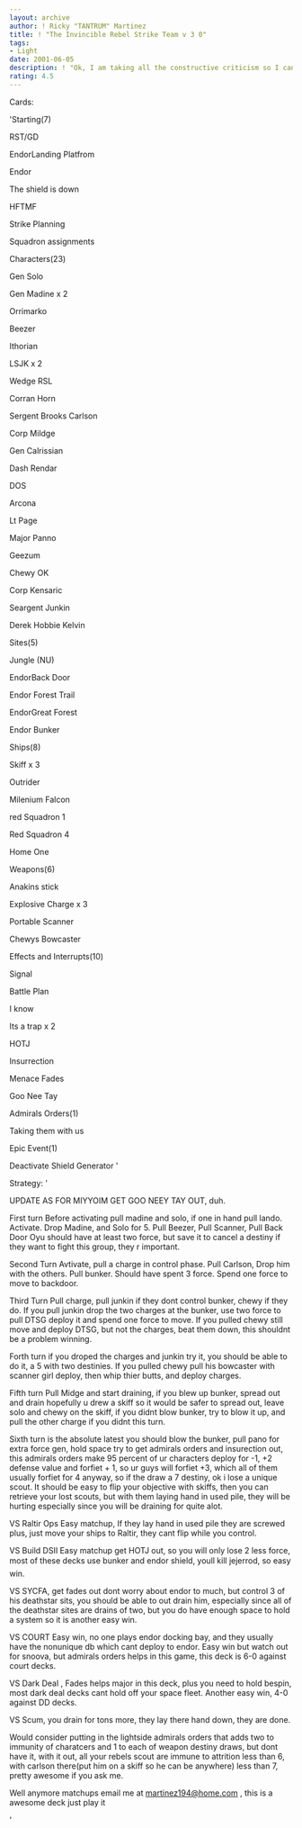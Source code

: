 ```yaml
---
layout: archive
author: ! Ricky "TANTRUM" Martinez
title: ! "The Invincible Rebel Strike Team v 3 0"
tags:
- Light
date: 2001-06-05
description: ! "Ok, I am taking all the constructive criticism so I can get a 5 star rating hinthint."
rating: 4.5
---
```

Cards: 

'Starting(7) 

RST/GD 

EndorLanding Platfrom 

Endor 

The shield is down 

HFTMF 

Strike Planning 

Squadron assignments 


Characters(23) 

Gen Solo 

Gen Madine x 2 

Orrimarko 

Beezer 

Ithorian 

LSJK x 2 

Wedge RSL 

Corran Horn 

Sergent Brooks Carlson 

Corp Mildge 

Gen Calrissian 

Dash Rendar 

DOS 

Arcona 

Lt Page 

Major Panno 

Geezum 

Chewy OK 

Corp Kensaric 

Seargent Junkin 

Derek Hobbie Kelvin


Sites(5) 

Jungle (NU) 

EndorBack Door 

Endor Forest Trail 

EndorGreat Forest 

Endor Bunker 


Ships(8) 

Skiff x 3 

Outrider 

Milenium Falcon 

red Squadron 1 

Red Squadron 4

Home One


Weapons(6) 

Anakins stick 

Explosive Charge x 3 

Portable Scanner 

Chewys Bowcaster 


Effects and Interrupts(10) 

Signal 

Battle Plan 

I know 

Its a trap x 2 

HOTJ 

Insurrection 

Menace Fades 

Goo Nee Tay


Admirals Orders(1)

Taking them with us


Epic Event(1) 

Deactivate Shield Generator  '

Strategy: '

UPDATE AS FOR MIYYOIM GET GOO NEEY TAY OUT, duh.



First turn Before activating pull madine and solo, if one in hand pull lando. Activate. Drop Madine, and Solo for 5. Pull Beezer, Pull Scanner, Pull Back Door Oyu should have at least two force, but save it to cancel a destiny if they want to fight this group, they r important.


Second Turn Avtivate, pull a charge in control phase. Pull Carlson, Drop him with the others. Pull bunker. Should have spent 3 force. Spend one force to move to backdoor. 


Third Turn Pull charge, pull junkin if they dont control bunker, chewy if they do.  If you pull junkin drop the two charges at the bunker, use two force to pull DTSG deploy it and spend one force to move.  If you pulled chewy still move and deploy DTSG, but not the charges, beat them down, this shouldnt be a problem winning. 


Forth turn if you droped the charges and junkin try it, you should be able to do it, a 5 with two destinies.  If you pulled chewy pull his bowcaster with scanner girl deploy, then whip thier butts, and deploy charges.


Fifth turn Pull Midge and start draining, if you blew up bunker, spread out and drain hopefully u drew a skiff so it would be safer to spread out, leave solo and chewy on the skiff, if you didnt blow bunker, try to blow it up, and pull the other charge if you didnt this turn.  


Sixth turn is the absolute latest you should blow the bunker, pull pano for extra force gen, hold space try to get admirals orders and insurection out, this admirals orders make 95 percent of ur characters deploy for -1, +2 defense value and forfiet + 1, so ur guys will forfiet +3, which all of them usually forfiet for 4 anyway, so if the draw a 7 destiny, ok i lose a unique scout. It should be easy to flip your objective with skiffs, then you can retrieve your lost scouts, but with them laying hand in used pile, they will be hurting especially since you will be draining for quite alot.


VS Raltir Ops Easy matchup, If they lay hand in used pile they are screwed plus, just move your ships to Raltir, they cant flip while you control.


VS Build DSII  Easy matchup get HOTJ out, so you will only lose 2 less force, most of these decks use bunker and endor shield, youll kill jejerrod, so easy win.


VS SYCFA, get fades out dont worry about endor to much, but control 3 of his deathstar sits, you should be able to out drain him, especially since all of the deathstar sites are drains of two, but you do have enough space to hold a system so it is another easy win.


VS COURT Easy win, no one plays endor docking bay, and they usually have the nonunique db which cant deploy to endor. Easy win but watch out for snoova, but admirals orders helps in this game, this deck is 6-0 against court decks.


VS Dark Deal , Fades helps major in this deck, plus you need to hold bespin, most dark deal decks cant hold off your space fleet.  Another easy win, 4-0 against DD decks.


VS Scum, you drain for tons more, they lay there hand down, they are done.


Would consider putting in the lightside admirals orders that adds two to immunity of charatcers and 1 to each of weapon destiny draws, but dont have it, with it out, all your rebels scout are immune to attrition less than 6, with carlson there(put him on a skiff so he can be anywhere) less than 7, pretty awesome if you ask me.

Well anymore matchups email me at martinez194@home.com  , this is a awesome deck just play it


'